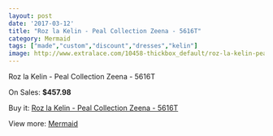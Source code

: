 ```yaml
---
layout: post
date: '2017-03-12'
title: "Roz la Kelin - Peal Collection Zeena - 5616T"
category: Mermaid
tags: ["made","custom","discount","dresses","kelin"]
image: http://www.extralace.com/10458-thickbox_default/roz-la-kelin-peal-collection-zeena-5616t.jpg
---
```

Roz la Kelin - Peal Collection Zeena - 5616T

On Sales: **$457.98**
<a href="https://www.extralace.com/mermaid/4932-roz-la-kelin-peal-collection-zeena-5616t.html"><amp-img layout="responsive" width="600" height="600" src="//www.extralace.com/10458-thickbox_default/roz-la-kelin-peal-collection-zeena-5616t.jpg" alt="Roz la Kelin - Peal Collection Zeena - 5616T 0" /></a>
<a href="https://www.extralace.com/mermaid/4932-roz-la-kelin-peal-collection-zeena-5616t.html"><amp-img layout="responsive" width="600" height="600" src="//www.extralace.com/10461-thickbox_default/roz-la-kelin-peal-collection-zeena-5616t.jpg" alt="Roz la Kelin - Peal Collection Zeena - 5616T 1" /></a>
<a href="https://www.extralace.com/mermaid/4932-roz-la-kelin-peal-collection-zeena-5616t.html"><amp-img layout="responsive" width="600" height="600" src="//www.extralace.com/10460-thickbox_default/roz-la-kelin-peal-collection-zeena-5616t.jpg" alt="Roz la Kelin - Peal Collection Zeena - 5616T 2" /></a>
<a href="https://www.extralace.com/mermaid/4932-roz-la-kelin-peal-collection-zeena-5616t.html"><amp-img layout="responsive" width="600" height="600" src="//www.extralace.com/10459-thickbox_default/roz-la-kelin-peal-collection-zeena-5616t.jpg" alt="Roz la Kelin - Peal Collection Zeena - 5616T 3" /></a>

Buy it: [Roz la Kelin - Peal Collection Zeena - 5616T](https://www.extralace.com/mermaid/4932-roz-la-kelin-peal-collection-zeena-5616t.html "Roz la Kelin - Peal Collection Zeena - 5616T")

View more: [Mermaid](https://www.extralace.com/5-mermaid "Mermaid")